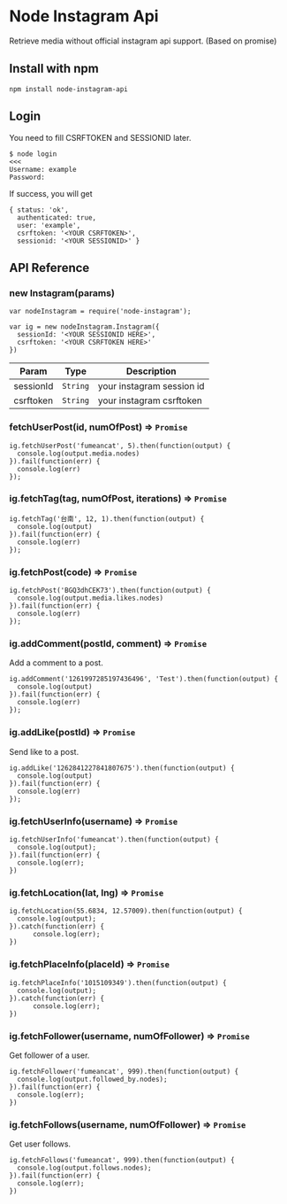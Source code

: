 # Node Instagram Api

Retrieve media without official instagram api support. (Based on promise)

## Install with npm

```
npm install node-instagram-api
```


## Login

You need to fill CSRFTOKEN and SESSIONID later.
```
$ node login                                                                                                                                                                               <<<
Username: example
Password: 
```

If success, you will get
```
{ status: 'ok',
  authenticated: true,
  user: 'example',
  csrftoken: '<YOUR CSRFTOKEN>',
  sessionid: '<YOUR SESSIONID>' }
```

## API Reference

### new Instagram(params)

```
var nodeInstagram = require('node-instagram');

var ig = new nodeInstagram.Instagram({
  sessionId: '<YOUR SESSIONID HERE>',
  csrftoken: '<YOUR CSRFTOKEN HERE>'
})
```

| Param | Type | Description |
| --- | --- | --- |
| sessionId | <code>String</code> | your instagram session id |
| csrftoken | <code>String</code> | your instagram csrftoken |

### fetchUserPost(id, numOfPost) => <code>Promise</code>

```
ig.fetchUserPost('fumeancat', 5).then(function(output) {
  console.log(output.media.nodes)
}).fail(function(err) {
  console.log(err)
}); 
```

### ig.fetchTag(tag, numOfPost, iterations) => <code>Promise</code>

```
ig.fetchTag('台南', 12, 1).then(function(output) {
  console.log(output)
}).fail(function(err) {
  console.log(err)
});
```

### ig.fetchPost(code) => <code>Promise</code>

```
ig.fetchPost('BGQ3dhCEK73').then(function(output) {
  console.log(output.media.likes.nodes)
}).fail(function(err) {
  console.log(err)
});
```

### ig.addComment(postId, comment) => <code>Promise</code>

Add a comment to a post.

```
ig.addComment('1261997285197436496', 'Test').then(function(output) {
  console.log(output)
}).fail(function(err) {
  console.log(err)
});
```

### ig.addLike(postId) => <code>Promise</code>

Send like to a post.

```
ig.addLike('1262841227841807675').then(function(output) {
  console.log(output)
}).fail(function(err) {
  console.log(err)
});
```

### ig.fetchUserInfo(username) => <code>Promise</code>

```
ig.fetchUserInfo('fumeancat').then(function(output) {
  console.log(output);
}).fail(function(err) {
  console.log(err);
})
```

### ig.fetchLocation(lat, lng) => <code>Promise</code>

```
ig.fetchLocation(55.6834, 12.57009).then(function(output) {
  console.log(output);
}).catch(function(err) {
      console.log(err);
})
```

### ig.fetchPlaceInfo(placeId) => <code>Promise</code>

```
ig.fetchPlaceInfo('1015109349').then(function(output) {
  console.log(output);
}).catch(function(err) {
      console.log(err);
})
```

### ig.fetchFollower(username, numOfFollower) => <code>Promise</code>

Get follower of a user.

```
ig.fetchFollower('fumeancat', 999).then(function(output) {
  console.log(output.followed_by.nodes);
}).fail(function(err) {
  console.log(err);
})
```

### ig.fetchFollows(username, numOfFollower) => <code>Promise</code>

Get user follows.

```
ig.fetchFollows('fumeancat', 999).then(function(output) {
  console.log(output.follows.nodes);
}).fail(function(err) {
  console.log(err);
})
```
